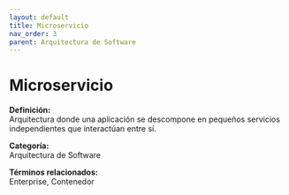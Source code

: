 ```yaml
---
layout: default
title: Microservicio
nav_order: 3
parent: Arquitectura de Software
---
```


# Microservicio

**Definición:**  
Arquitectura donde una aplicación se descompone en pequeños servicios independientes que interactúan entre sí.

**Categoría:**  
Arquitectura de Software  

  


**Términos relacionados:**  
Enterprise, Contenedor
